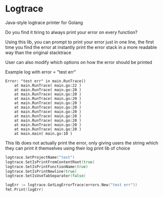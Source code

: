 # Logtrace
Java-style logtrace printer for Golang

Do you find it tiring to always print your error on every function?

Using this lib, you can prompt to print your error just in one line, the first time you find the error at instantly print the error stack in a more readable way than the original stacktrace

User can also modify which options on how the error should be printed

Example log with error = "test err"
```azure
Error: "test err" in main.RunTrace()
    at main.RunTrace( main.go:22 )
    at main.RunTrace( main.go:20 )
    at main.RunTrace( main.go:20 )
    at main.RunTrace( main.go:20 )
    at main.RunTrace( main.go:20 )
    at main.RunTrace( main.go:20 )
    at main.RunTrace( main.go:20 )
    at main.RunTrace( main.go:20 )
    at main.RunTrace( main.go:20 )
    at main.RunTrace( main.go:20 )
    at main.RunTrace( main.go:20 )
    at main.main( main.go:10 )
```

This lib does not actually print the error, only giving users the string which they can print it themselves using their log print lib of choice

```go
logtrace.SetProjectName("test")
logtrace.SetIsPrintFromContentRoot(true)
logtrace.SetIsPrintFunctionName(true)
logtrace.SetIsPrintNewline(true)
logtrace.SetIsUseTabSeparator(false)

logErr := logtrace.GetLogErrorTrace(errors.New("test err"))
fmt.Print(logErr)
```
